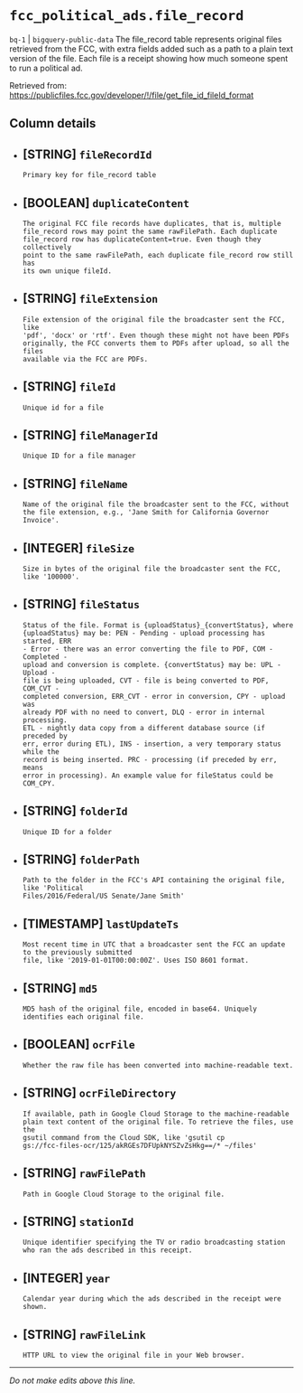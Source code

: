 # `fcc_political_ads.file_record`
`bq-1` | `bigquery-public-data`
The  file_record table represents original files retrieved from the FCC, with extra
fields added such as a path to a plain text version of the file.  Each file is a receipt showing how much someone spent to run a political ad.

Retrieved from: https://publicfiles.fcc.gov/developer/!/file/get_file_id_fileId_format

## Column details
* [STRING]    `fileRecordId`
  - 
      Primary key for file_record table
* [BOOLEAN]   `duplicateContent`
  - 
      The original FCC file records have duplicates, that is, multiple
      file_record rows may point the same rawFilePath. Each duplicate
      file_record row has duplicateContent=true. Even though they collectively
      point to the same rawFilePath, each duplicate file_record row still has
      its own unique fileId.
* [STRING]    `fileExtension`
  - 
      File extension of the original file the broadcaster sent the FCC, like
      'pdf', 'docx' or 'rtf'. Even though these might not have been PDFs
      originally, the FCC converts them to PDFs after upload, so all the files
      available via the FCC are PDFs.
* [STRING]    `fileId`
  - 
      Unique id for a file
* [STRING]    `fileManagerId`
  - 
      Unique ID for a file manager
* [STRING]    `fileName`
  - 
      Name of the original file the broadcaster sent to the FCC, without
      the file extension, e.g., 'Jane Smith for California Governor
      Invoice'.
* [INTEGER]   `fileSize`
  - 
      Size in bytes of the original file the broadcaster sent the FCC, like '100000'.
* [STRING]    `fileStatus`
  - 
      Status of the file. Format is {uploadStatus}_{convertStatus}, where
      {uploadStatus} may be: PEN - Pending - upload processing has started, ERR
      - Error - there was an error converting the file to PDF, COM - Completed -
      upload and conversion is complete. {convertStatus} may be: UPL - Upload -
      file is being uploaded, CVT - file is being converted to PDF, COM_CVT -
      completed conversion, ERR_CVT - error in conversion, CPY - upload was
      already PDF with no need to convert, DLQ - error in internal processing.
      ETL - nightly data copy from a different database source (if preceded by
      err, error during ETL), INS - insertion, a very temporary status while the
      record is being inserted. PRC - processing (if preceded by err, means
      error in processing). An example value for fileStatus could be COM_CPY.

* [STRING]    `folderId`
  - 
      Unique ID for a folder
* [STRING]    `folderPath`
  - 
      Path to the folder in the FCC's API containing the original file, like 'Political
      Files/2016/Federal/US Senate/Jane Smith'
* [TIMESTAMP] `lastUpdateTs`
  - 
      Most recent time in UTC that a broadcaster sent the FCC an update to the previously submitted
      file, like '2019-01-01T00:00:00Z'. Uses ISO 8601 format.
* [STRING]    `md5`
  - 
      MD5 hash of the original file, encoded in base64. Uniquely identifies each original file.
* [BOOLEAN]   `ocrFile`
  - 
      Whether the raw file has been converted into machine-readable text.
* [STRING]    `ocrFileDirectory`
  - 
      If available, path in Google Cloud Storage to the machine-readable
      plain text content of the original file. To retrieve the files, use the
      gsutil command from the Cloud SDK, like 'gsutil cp
      gs://fcc-files-ocr/125/akRGEs7DFUpkNYSZvZsHkg==/* ~/files'
* [STRING]    `rawFilePath`
  - 
      Path in Google Cloud Storage to the original file.
* [STRING]    `stationId`
  - 
      Unique identifier specifying the TV or radio broadcasting station
      who ran the ads described in this receipt.
* [INTEGER]   `year`
  - 
      Calendar year during which the ads described in the receipt were shown.
* [STRING]    `rawFileLink`
  - 
      HTTP URL to view the original file in your Web browser.

-------------------------------------------------------------------------------
*Do not make edits above this line.*
